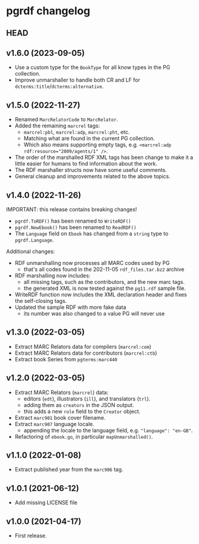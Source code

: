 # pgrdf changelog

## HEAD


## v1.6.0 (2023-09-05)

* Use a custom type for the `BookType` for all know types in the PG collection.
* Improve unmarshaller to handle both CR and LF for `dcterms:title`/`dcterms:alternative`.


## v1.5.0 (2022-11-27)

* Renamed `MarcRelatorCode` to `MarcRelator`.
* Added the remaining `marcrel` tags:
  * `marcrel:pbl`, `marcrel:adp`, `marcrel:pht`, etc.
  * Matching what are found in the current PG collection.
  * Which also means supporting empty tags, e.g. `<marcrel:adp rdf:resource="2009/agents/1" />`.
* The order of the marshalled RDF XML tags has been change to make it a little
  easier for humans to find information about the work.
* The RDF marshaller structs now have some useful comments.
* General cleanup and improvements related to the above topics.


## v1.4.0 (2022-11-26)

IMPORTANT: this release contains breaking changes! 

* `pgrdf.ToRDF()` has been renamed to `WriteRDF()`
* `pgrdf.NewEbook()` has been renamed to `ReadRDF()`
* The `Language` field on `Ebook` has changed from a `string` type to `pgrdf.Language`.

Additional changes:

* RDF unmarshalling now processes all MARC codes used by PG
  - that's all codes found in the 202-11-05 `rdf_files.tar.bz2` archive
* RDF marshalling now includes:
  - all missing tags, such as the contributors, and the new marc tags.
  - the generated XML is now tested against the `pg11.rdf` sample file.
* WriteRDF function now includes the XML declaration header and fixes the self-closing tags.
* Updated the sample RDF with more fake data
  - its number was also changed to a value PG will never use


## v1.3.0 (2022-03-05)

* Extract MARC Relators data for compilers (`marcrel:com`)
* Extract MARC Relators data for contributors (`marcrel:ctb`)
* Extract book Series from `pgterms:marc440`


## v1.2.0 (2022-03-05)

* Extract MARC Relators (`marcrel`) data:
  - editors (`edt`), illustrators (`ill`), and translators (`trl`).
  - adding them as `creators` in the JSON output.
  - this adds a new `role` field to the `Creator` object.
* Extract `marc901` book cover filename.
* Extract `marc907` language locale.
  - appending the locale to the language field, e.g. `"language": "en-GB"`.
* Refactoring of `ebook.go`, in particular `mapUnmarshalled()`.


## v1.1.0 (2022-01-08)

* Extract published year from the `marc906` tag.


## v1.0.1 (2021-06-12)

* Add missing LICENSE file


## v1.0.0 (2021-04-17)

* First release.
